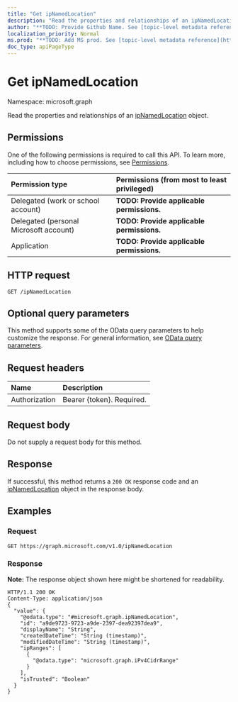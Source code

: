 ```yaml
---
title: "Get ipNamedLocation"
description: "Read the properties and relationships of an ipNamedLocation object."
author: "**TODO: Provide Github Name. See [topic-level metadata reference](https://msgo.azurewebsites.net/add/document/guidelines/metadata.html#topic-level-metadata)**"
localization_priority: Normal
ms.prod: "**TODO: Add MS prod. See [topic-level metadata reference](https://msgo.azurewebsites.net/add/document/guidelines/metadata.html#topic-level-metadata)**"
doc_type: apiPageType
---
```


# Get ipNamedLocation
Namespace: microsoft.graph

Read the properties and relationships of an [ipNamedLocation](../resources/ipnamedlocation.md) object.

## Permissions
One of the following permissions is required to call this API. To learn more, including how to choose permissions, see [Permissions](/concepts/permissions-reference.md).

|Permission type|Permissions (from most to least privileged)|
|:---|:---|
|Delegated (work or school account)|**TODO: Provide applicable permissions.**|
|Delegated (personal Microsoft account)|**TODO: Provide applicable permissions.**|
|Application|**TODO: Provide applicable permissions.**|

## HTTP request

<!-- {
  "blockType": "ignored"
}
-->
``` http
GET /ipNamedLocation
```

## Optional query parameters
This method supports some of the OData query parameters to help customize the response. For general information, see [OData query parameters](/graph/query-parameters).

## Request headers
|Name|Description|
|:---|:---|
|Authorization|Bearer {token}. Required.|

## Request body
Do not supply a request body for this method.

## Response

If successful, this method returns a `200 OK` response code and an [ipNamedLocation](../resources/ipnamedlocation.md) object in the response body.

## Examples

### Request
<!-- {
  "blockType": "request",
  "name": "get_ipnamedlocation"
}
-->
``` http
GET https://graph.microsoft.com/v1.0/ipNamedLocation
```


### Response
**Note:** The response object shown here might be shortened for readability.
<!-- {
  "blockType": "response",
  "truncated": true,
  "@odata.type": "microsoft.graph.ipNamedLocation"
}
-->
``` http
HTTP/1.1 200 OK
Content-Type: application/json
{
  "value": {
    "@odata.type": "#microsoft.graph.ipNamedLocation",
    "id": "a9de9723-9723-a9de-2397-dea92397dea9",
    "displayName": "String",
    "createdDateTime": "String (timestamp)",
    "modifiedDateTime": "String (timestamp)",
    "ipRanges": [
      {
        "@odata.type": "microsoft.graph.iPv4CidrRange"
      }
    ],
    "isTrusted": "Boolean"
  }
}
```

